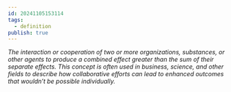 ```yaml
---
id: 20241105153114
tags:
  - definition
publish: true
---
```

*The interaction or cooperation of two or more organizations, substances, or other agents to produce a combined effect greater than the sum of their separate effects. This concept is often used in business, science, and other fields to describe how collaborative efforts can lead to enhanced outcomes that wouldn’t be possible individually.*